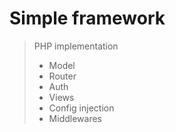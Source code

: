# Simple framework
> PHP implementation
> - Model
> - Router
> - Auth
> - Views
> - Config injection
> - Middlewares